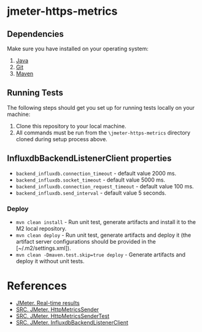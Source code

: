 # jmeter-https-metrics


## Dependencies
Make sure you have installed on your operating system:<br/>
1. [Java](http://www.java.com/) 
2. [Git](https://git-scm.com/)
3. [Maven](https://maven.apache.org/)


## Running Tests
The following steps should get you set up for running tests locally on your machine:

1. Clone this repository to your local machine.<br/>
2. All commands must be run from the `\jmeter-https-metrics` directory cloned during setup process above.<br/>

## InfluxdbBackendListenerClient properties

* `backend_influxdb.connection_timeout` - default value 2000 ms.
* `backend_influxdb.socket_timeout` - default value 5000 ms.
* `backend_influxdb.connection_request_timeout` - default value 100 ms.
* `backend_influxdb.send_interval` - default value 5 seconds.



### Deploy

* `mvn clean install` - Run unit test, generate artifacts and install it to the M2 local repository.
* `mvn clean deploy` - Run unit test, generate artifacts and deploy it (the artifact server configurations should be provided in the [~/.m2/settings.xml]).
* `mvn clean -Dmaven.test.skip=true deploy` - Generate artifacts and deploy it without unit tests.


# References
- [JMeter. Real-time results](https://jmeter.apache.org/usermanual/realtime-results.html)
- [SRC. JMeter. HttpMetricsSender](https://github.com/apache/jmeter/blob/master/src/components/src/main/java/org/apache/jmeter/visualizers/backend/influxdb/HttpMetricsSender.java)
- [SRC. JMeter. HttpMetricsSenderTest](https://github.com/apache/jmeter/blob/master/src/components/src/test/java/org/apache/jmeter/visualizers/backend/influxdb/HttpMetricsSenderTest.java)
- [SRC. JMeter. InfluxdbBackendListenerClient](https://github.com/apache/jmeter/blob/master/src/components/src/main/java/org/apache/jmeter/visualizers/backend/influxdb/InfluxdbBackendListenerClient.java)